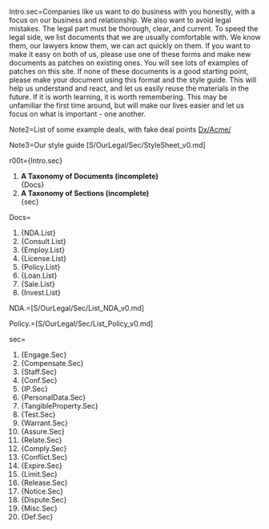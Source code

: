 Intro.sec=Companies like us want to do business with you honestly, with a focus on our business and relationship.  We also want to avoid legal mistakes.  The legal part must be thorough, clear, and current.  To speed the legal side, we list documents that we are usually comfortable with.  We know them, our lawyers know them, we can act quickly on them.  If you want to make it easy on both of us, please use one of these forms and make new documents as patches on existing ones.  You will see lots of examples of patches on this site.  If none of these documents is a good starting point, please make your document using this format and the style guide.  This will help us understand and react, and let us easily reuse the materials in the future.  If it is worth learning, it is worth remembering.  This may be unfamiliar the first time around, but will make our lives easier and let us focus on what is important - one another.

Note2=List of some example deals, with fake deal points <a href="i.php?v=l&f=Dx/Acme/">Dx/Acme/</a>

Note3=Our style guide [S/OurLegal/Sec/StyleSheet_v0.md]

r00t={Intro.sec}<ol><li><b>A Taxonomy of Documents (incomplete)</b><br>{Docs}<li><b>A Taxonomy of Sections (incomplete)</b><br>{sec}</ol>

Docs=<ol><li>{NDA.List}<li>{Consult.List}<li>{Employ.List}<li>{License.List}<li>{Policy.List}<li>{Loan.List}<li>{Sale.List}<li>{Invest.List}</ol>

NDA.=[S/OurLegal/Sec/List_NDA_v0.md]

Policy.=[S/OurLegal/Sec/List_Policy_v0.md]

sec=<ol><li>{Engage.Sec}<li>{Compensate.Sec}<li>{Staff.Sec}<li>{Conf.Sec}<li>{IP.Sec}<li>{PersonalData.Sec}<li>{TangibleProperty.Sec}<li>{Test.Sec}<li>{Warrant.Sec}<li>{Assure.Sec}<li>{Relate.Sec}<li>{Comply.Sec}<li>{Conflict.Sec}<li>{Expire.Sec}<li>{Limit.Sec}<li>{Release.Sec}<li>{Notice.Sec}<li>{Dispute.Sec}<li>{Misc.Sec}<li>{Def.Sec}</ol>